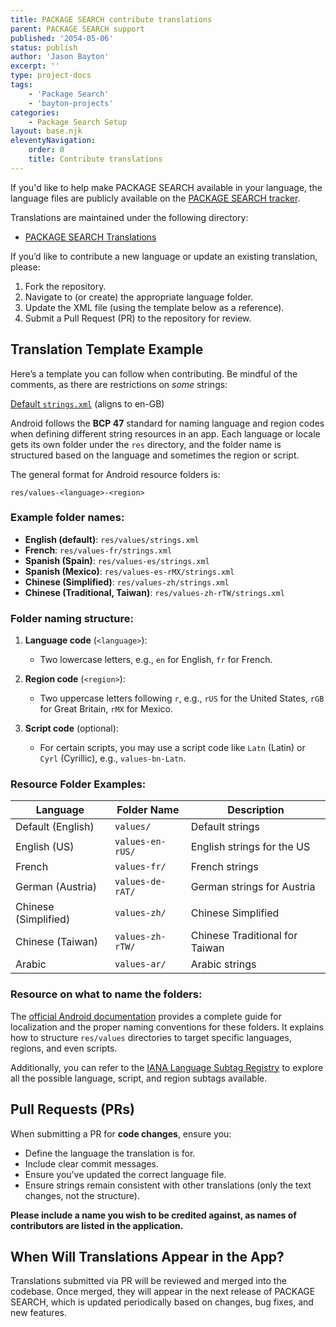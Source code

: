 ```yaml
---
title: PACKAGE SEARCH contribute translations
parent: PACKAGE SEARCH support
published: '2054-05-06'
status: publish
author: 'Jason Bayton'
excerpt: ''
type: project-docs
tags: 
    - 'Package Search'
    - 'bayton-projects'
categories: 
    - Package Search Setup
layout: base.njk
eleventyNavigation: 
    order: 0
    title: Contribute translations
---
```


If you'd like to help make PACKAGE SEARCH available in your language, the language files are publicly available on the [PACKAGE SEARCH tracker](https://github.com/baytonorg/package_search_tracker).

Translations are maintained under the following directory:

- [PACKAGE SEARCH Translations](https://github.com/baytonorg/package_search_tracker/tree/main/app/src/main/res)

If you’d like to contribute a new language or update an existing translation, please:

1. Fork the repository.
2. Navigate to (or create) the appropriate language folder.
3. Update the XML file (using the template below as a reference).
4. Submit a Pull Request (PR) to the repository for review.

## Translation Template Example
Here’s a template you can follow when contributing. Be mindful of the comments, as there are restrictions on _some_ strings:

[Default `strings.xml`](https://github.com/baytonorg/package_search_tracker/blob/main/app/src/main/res/values/strings.xml) (aligns to en-GB)

Android follows the **BCP 47** standard for naming language and region codes when defining different string resources in an app. Each language or locale gets its own folder under the `res` directory, and the folder name is structured based on the language and sometimes the region or script. 

The general format for Android resource folders is:

```
res/values-<language>-<region>
```

### Example folder names:

- **English (default)**: `res/values/strings.xml`
- **French**: `res/values-fr/strings.xml`
- **Spanish (Spain)**: `res/values-es/strings.xml`
- **Spanish (Mexico)**: `res/values-es-rMX/strings.xml`
- **Chinese (Simplified)**: `res/values-zh/strings.xml`
- **Chinese (Traditional, Taiwan)**: `res/values-zh-rTW/strings.xml`

### Folder naming structure:

1. **Language code** (`<language>`): 
   - Two lowercase letters, e.g., `en` for English, `fr` for French.
   
2. **Region code** (`<region>`): 
   - Two uppercase letters following `r`, e.g., `rUS` for the United States, `rGB` for Great Britain, `rMX` for Mexico.
   
3. **Script code** (optional): 
   - For certain scripts, you may use a script code like `Latn` (Latin) or `Cyrl` (Cyrillic), e.g., `values-bn-Latn`.

### Resource Folder Examples:

| Language           | Folder Name       | Description                              |
|--------------------|-------------------|------------------------------------------|
| Default (English)   | `values/`         | Default strings                          |
| English (US)        | `values-en-rUS/`  | English strings for the US               |
| French              | `values-fr/`      | French strings                           |
| German (Austria)    | `values-de-rAT/`  | German strings for Austria               |
| Chinese (Simplified)| `values-zh/`      | Chinese Simplified                       |
| Chinese (Taiwan)    | `values-zh-rTW/`  | Chinese Traditional for Taiwan           |
| Arabic              | `values-ar/`      | Arabic strings                           |

### Resource on what to name the folders:

The [official Android documentation](https://developer.android.com/guide/topics/resources/localization) provides a complete guide for localization and the proper naming conventions for these folders. It explains how to structure `res/values` directories to target specific languages, regions, and even scripts.

Additionally, you can refer to the [IANA Language Subtag Registry](https://www.iana.org/assignments/language-subtag-registry/language-subtag-registry) to explore all the possible language, script, and region subtags available. 

## Pull Requests (PRs)
When submitting a PR for **code changes**, ensure you:

- Define the language the translation is for.
- Include clear commit messages.
- Ensure you’ve updated the correct language file.
- Ensure strings remain consistent with other translations (only the text changes, not the structure).

**Please include a name you wish to be credited against, as names of contributors are listed in the application.**

## When Will Translations Appear in the App?

Translations submitted via PR will be reviewed and merged into the codebase. Once merged, they will appear in the next release of PACKAGE SEARCH, which is updated periodically based on changes, bug fixes, and new features.